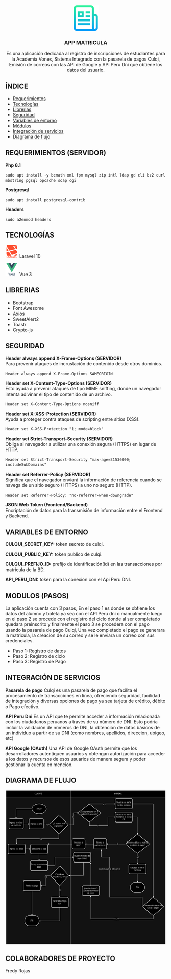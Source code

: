 <div align="center">
<a href="https://matricula.vonex.edu.pe/">
    <img src="logo.png" alt="Logo" width="80" height="80">
  </a>
<h3 align="center">APP MATRICULA</h3>
<p>
Es una aplicación dedicada al registro de inscripciones de estudiantes para la Academia Vonex, Sistema Integrado con la pasarela de pagos Culqi, Emisión de correos con las API de Google y API Peru Dni que obtiene los datos del usuario.
</p>
</div>

## ÍNDICE
<ul>
    <li><a href="#requerimientos">Requerimientos</a></li>
    <li><a href="#tecnologia">Tecnologías</a></li>
    <li><a href="#librerias">Librerias</a></li>
    <li><a href="#seguridad">Seguridad</a></li>
    <li><a href="#variables">Variables de entorno</a></li>
    <li><a href="#modulos">Módulos</a></li>
    <li><a href="#pasarela">Integración de servicios</a></li>
    <li><a href="#diagrama">Diagrama de flujo</a></li>
  </ul>

## REQUERIMIENTOS (SERVIDOR)
<b>Php 8.1</b>
```
sudo apt install -y bcmath xml fpm mysql zip intl ldap gd cli bz2 curl mbstring pgsql opcache soap cgi
```
<b>Postgresql</b>
```
sudo apt install postgresql-contrib
```

<b>Headers</b>
```
sudo a2enmod headers
```

## TECNOLOGÍAS
<img src="https://raw.githubusercontent.com/devicons/devicon/master/icons/laravel/laravel-plain-wordmark.svg" alt="laravel" width="40" height="40"/> Laravel 10

<img src="https://raw.githubusercontent.com/devicons/devicon/master/icons/vuejs/vuejs-original-wordmark.svg" alt="vuejs" width="40" height="40"/> Vue 3

## LIBRERIAS
<ul>
    <li>Bootstrap</li>
	<li>Font Awesome</li>
	<li>Axios</li>
	<li>SweetAlert2</li>
	<li>Toastr</li>
	<li>Crypto-js</li>
</ul>

## SEGURIDAD
<p>
<b>Header always append X-Frame-Options (SERVIDOR)</b><br>
Para prevenir ataques de incrustación de contenido desde otros dominios.
</p>

```
Header always append X-Frame-Options SAMEORIGIN
```

<p>
<b>Header set X-Content-Type-Options (SERVIDOR)</b><br>
Esto ayuda a prevenir ataques de tipo MIME sniffing, donde un navegador intenta adivinar el tipo de contenido de un archivo.
</p>

```
Header set X-Content-Type-Options nosniff
```

<p>
<b>Header set X-XSS-Protection (SERVIDOR)</b><br>
Ayuda a proteger contra ataques de scripting entre sitios (XSS).
</p>

```
Header set X-XSS-Protection "1; mode=block"
```

<p>
<b>Header set Strict-Transport-Security (SERVIDOR)</b><br>
Obliga al navegador a utilizar una conexión segura (HTTPS) en lugar de HTTP.
</p>

```
Header set Strict-Transport-Security "max-age=31536000; includeSubDomains"
```

<p>
<b>Header set Referrer-Policy (SERVIDOR)</b><br>
Significa que el navegador enviará la información de referencia cuando se navega de un sitio seguro (HTTPS) a uno no seguro (HTTP).
</p>
<p>
	
```
Header set Referrer-Policy: "no-referrer-when-downgrade"
```

<b>JSON Web Token (Frontend/Backend)</b><br>
Encriptación de datos para la transmisión de información entre el Frontend y Backend.
</p>

## VARIABLES DE ENTORNO
<p>
<b>CULQUI_SECRET_KEY:</b> token secreto de culqi.
</p>

<p>
<b>CULQUI_PUBLIC_KEY:</b> token publico de culqi.
</p>

<p>
<b>CULQUI_PREFIJO_ID:</b> prefijo de identificación(id) en las transacciones por matricula de la BD.
</p>

<p>
<b>API_PERU_DNI:</b> token para la conexion con el Api Peru DNI.
</p>

## MODULOS (PASOS)
<p>
La aplicación cuenta con 3 pasos, En el paso 1 es donde se obtiene los datos del alumno y boleta ya sea con el API Peru dni o manualmente luego en el paso 2 se procede con el registro del ciclo donde al ser completado quedara preinscrito y finalmente el paso 3 se procedera con el pago usando la pasarela de pago Culqi, Una vez completado el pago se generara la matricula, la creacion de su correo y se le enviara un correo con sus credenciales.
</p>
<ul>
	<li>Paso 1: Registro de datos</li>
	<li>Paso 2: Registro de ciclo</li>
	<li>Paso 3: Registro de Pago</li>
</ul>

## INTEGRACIÓN DE SERVICIOS
<p>
<b>Pasarela de pago</b>
Culqi es una pasarela de pago que facilita el procesamiento de transacciones en línea, ofreciendo seguridad, facilidad de integración y diversas opciones de pago ya sea tarjeta de crédito, débito o Pago efectivo. 
</p>
<p>
<b>API Peru Dni</b>
Es un API que te permite acceder a información relacionada con los ciudadanos peruanos a través de su número de DNI. Esto podría incluir la validación de números de DNI, la obtención de datos básicos de un individuo a partir de su DNI (como nombres, apellidos, direccion, ubigeo, etc)
</p>
<p>
<b>API Google (OAuth)</b>
Una API de Google OAuth permite que los desarrolladores autentiquen usuarios y obtengan autorización para acceder a los datos y recursos de esos usuarios de manera segura y poder gestionar la cuenta en mencion.
</p>


## DIAGRAMA DE FLUJO

<div align="center">
    <img src="diagrama.jpg" alt="Logo" width="500" height="480">
</div>

## COLABORADORES DE PROYECTO
Fredy Rojas
